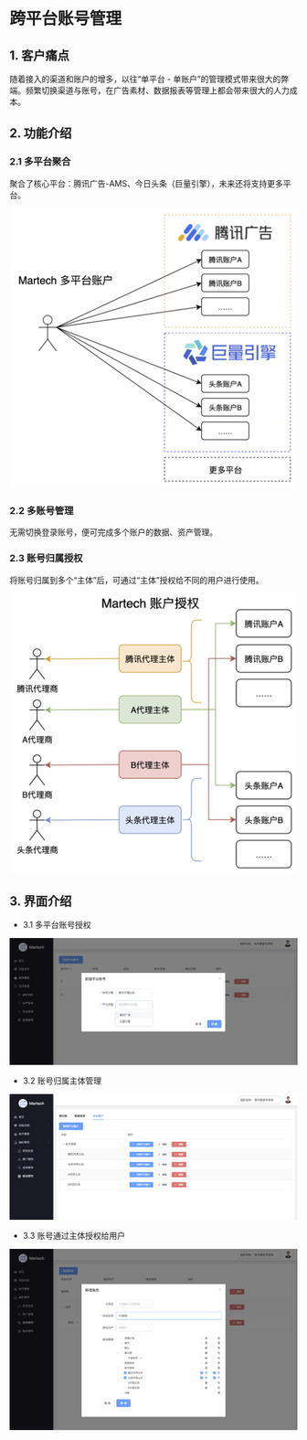 # 跨平台账号管理

## 1. 客户痛点
随着接入的渠道和账户的增多，以往“单平台 - 单账户”的管理模式带来很大的弊端。频繁切换渠道与账号，在广告素材、数据报表等管理上都会带来很大的人力成本。

## 2. 功能介绍
### 2.1 多平台聚合

聚合了核心平台：腾讯广告-AMS、今日头条（巨量引擎），未来还将支持更多平台。
<div align=center>
<img src="./multi-platform.png" alt="多平台聚合" width="500">
</div>

### 2.2 多账号管理

无需切换登录账号，便可完成多个账户的数据、资产管理。

### 2.3 账号归属授权

将账号归属到多个“主体”后，可通过“主体”授权给不同的用户进行使用。
<div align=center>
<img src="./multi-authority.png" alt="账号归属授权" width="500">
</div>

## 3. 界面介绍
 * 3.1 多平台账号授权

<img src="./preview-advertiser.png" alt="账号归属授权">

 * 3.2 账号归属主体管理

<img src="./preview-object.png" alt="账号归属授权">

 * 3.3 账号通过主体授权给用户

<img src="./preview-role.png" alt="账号归属授权">

